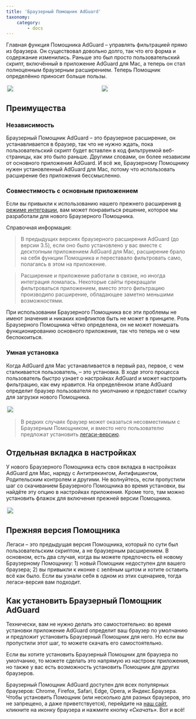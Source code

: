```yaml
---
title: 'Браузерный Помощник AdGuard'
taxonomy:
    category:
        - docs
---
```


Главная функция Помощника AdGuard – управлять фильтрацией прямо из браузера. Он существовал довольно долго, так что его форма и содержание изменились. Раньше это был просто пользовательский скрипт, включённый в приложение AdGuard для Mac, а теперь он стал полноценным браузерным расширением. Теперь Помощник определённо приносит больше пользы.

<div style="display:flex">
     <div style="flex:1;padding-right:5px;">
          <img src="https://cdn.adguard.com/public/Adguard/Release_notes/Mac/v2.4/assistant_pop-up_menu_ru.png" style="border: 1px solid #efefef; max-width: 300px; padding: 2px;">
     </div>
     <div style="flex:1;padding-left:5px;">
          <img src="https://cdn.adguard.com/public/Adguard/Release_notes/Mac/v2.4/safari_assistant_pop-up_menu_ru.png" style="border: 1px solid #efefef; max-width: 300px; padding: 2px;">
     </div>
</div>

## Преимущества

### Независимость 
Браузерный Помощник AdGuard – это браузерное расширение, он устанавливается в браузер, так что не нужно ждать, пока пользовательский скрипт будет вставлен в код фильтруемой веб-страницы, как это было раньше. Другими словами, он более независим от основного приложения AdGuard. И всё же, Браузерному Помощнику нужен установленный AdGuard для Mac, потому что использовать расширение без приложения бессмысленно.

### Совместимость с основным приложением 
Если вы привыкли к использованию нашего прежнего расширения [в режиме интеграции](https://kb.adguard.com/ru/browser-extensions/integration-mode), вам может понравиться решение, которое мы разработали для нового Браузерного Помощника.

Справочная информация: 
> В предыдущих версиях браузерного расширения AdGuard (до версии 3.5), если оно было установлено у вас вместе с десктопным приложением AdGuard для Mac, расширение брало на себя функции Помощника и переставало фильтровать само, полагаясь в этом на приложение.
 
> Расширение и приложение работали в связке, но иногда интеграция ломалась. Некоторые сайты  прекращали фильтроваться приложением, вместо этого фильтрацию производило расширение, обладающее заметно меньшими возможностями. 

При использовании Браузерного Помощника все эти проблемы не имеют значения и никаких конфликтов быть не может в принципе. Роль Браузерного Помощника чётко определена, он не может помешать функционированию основного приложения, так что теперь не о чем беспокоиться.

### Умная установка
Когда AdGuard для Mac устанавливается в первый раз, первое, с чем сталкивается пользователь, – это установка. В ходе этого процесса пользователь быстро узнает о настройках AdGuard и может настроить фильтрацию, как ему нравится. На определённом этапе AdGuard определит браузер пользователя по умолчанию и предоставит ссылку для загрузки нового Помощника.

<img src="https://cdn.adguard.com/public/Adguard/Release_notes/Mac/v2.4/assistant_onboarding_safari_ru.png" style="border: 1px solid #efefef; max-width: 700px; padding: 2px;">

> В редких случаях браузер может оказаться несовместимым с Браузерным Помощником, и вместо него пользователю предложат установить [легаси-версию](#legacy-assistant).

## Отдельная вкладка в настройках
У нового Браузерного Помощника есть своя вкладка в настройках AdGuard для Mac, наряду с Антитрекингом, Антифишингом, Родительским контролем и другими. Не волнуйтесь, если пропустили шаг со скачиванием Браузерного Помощника во время установки, вы найдёте эту опцию в настройках приложения. Кроме того, там можно установить флажок для включения прежней версии Помощника.

<img src="https://cdn.adguard.com/public/Adguard/Release_notes/Mac/v2.4/assistant-separate-tab_ru.png" style="border: 1px solid #efefef; max-width: 650px; padding: 2px;">

## Прежняя версия Помощника
Легаси – это предыдущая версия Помощника, который по сути был пользовательским скриптом, а не браузерным расширением. В основном, есть два случая, когда вы можете предпочесть её новому Браузерному Помощнику: 1) новый Помощник недоступен для вашего браузера; 2) вы привыкли к иконке с зелёным щитом и хотите оставить всё как было.  Если вы узнали себя в одном из этих сценариев, тогда легаси-версия вам подходит.

## Как установить Браузерный Помощник AdGuard
Технически, вам не нужно делать это самостоятельно: во время установки приложение AdGuard определит ваш браузер по умолчанию и предложит установить Браузерный Помощник для него. Но если вы пропустили этот шаг, то можете скачать его самостоятельно. 

Если вы хотите установить Браузерный Помощник для браузера по умолчанию, то можете сделать это напрямую из настроек приложения, но также у вас есть возможность установить Помощник для других браузеров.

Браузерный Помощник AdGuard доступен для всех популярных браузеров: Chrome, Firefox, Safari, Edge, Opera, и Яндекс.Браузера. Чтобы установить Помощник (или несколько для разных браузеров, это не запрещено, а даже приветствуется), перейдите на [наш сайт](https://adguard.com/ru/adguard-assistant/overview.html), кликните на иконку браузера и нажмите кнопку *«Скачать»*. Вот и всё!